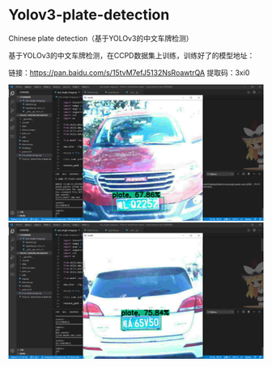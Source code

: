 # Yolov3-plate-detection
Chinese plate detection（基于YOLOv3的中文车牌检测）

基于YOLOv3的中文车牌检测，在CCPD数据集上训练，训练好了的模型地址：

链接：https://pan.baidu.com/s/15tvM7efJ5132NsRoawtrQA 
提取码：3xi0

![image](https://github.com/Sharpiless/Yolov3-plate-detection/blob/master/result1.png)
![image](https://github.com/Sharpiless/Yolov3-plate-detection/blob/master/result2.png)
